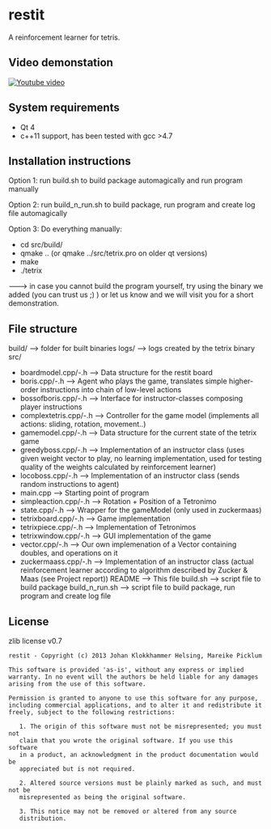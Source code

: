 restit
======

A reinforcement learner for tetris.


Video demonstation
------------------

[![Youtube video](http://img.youtube.com/vi/eblep6rzEAU/0.jpg)](http://www.youtube.com/watch?v=eblep6rzEAU)


System requirements
-------------------

* Qt 4
* c++11 support, has been tested with gcc >4.7


Installation instructions
-------------------------

Option 1:
run build.sh to build package automagically and run program manually

Option 2:
run build_n_run.sh to build package, run program and create log file automagically

Option 3:
Do everything manually:

* cd src/build/
* qmake .. (or qmake ../src/tetrix.pro on older qt versions)
* make
* ./tetrix

---> in case you cannot build the program yourself, try using the binary we added (you can trust us ;) ) or let us
know and we will visit you for a short demonstration.


File structure
--------------

build/                      --> folder for built binaries
logs/                       --> logs created by the tetrix binary
src/
  * boardmodel.cpp/-.h      --> Data structure for the restit board
  * boris.cpp/-.h           --> Agent who plays the game, translates simple higher-order instructions into chain of low-level actions
  * bossofboris.cpp/-.h     --> Interface for instructor-classes composing player instructions
  * complextetris.cpp/-.h   --> Controller for the game model (implements all actions: sliding, rotation, movement..)
  * gamemodel.cpp/-.h       --> Data structure for the current state of the tetrix game
  * greedyboss.cpp/-.h      --> Implementation of an instructor class (uses given weight vector to play, no learning implementation, used for testing quality of the weights calculated by reinforcement learner)
  * locoboss.cpp/-.h        --> Implementation of an instructor class (sends random instructions to agent)
  * main.cpp                --> Starting point of program
  * simpleaction.cpp/-.h    --> Rotation + Position of a Tetronimo
  * state.cpp/-.h           --> Wrapper for the gameModel (only used in zuckermaas)
  * tetrixboard.cpp/-.h     --> Game implementation
  * tetrixpiece.cpp/-.h     --> Implementation of Tetronimos
  * tetrixwindow.cpp/-.h    --> GUI implementation of the game
  * vector.cpp/-.h          --> Our own implemenation of a Vector containing doubles, and operations on it
  * zuckermaass.cpp/-.h     --> Implementation of an instructor class (actual reinforcement learner according to algorithm described by Zucker & Maas (see Project report))
README                      --> This file
build.sh                    --> script file to build package
build_n_run.sh              --> script file to build package, run program and create log file


License
-------

zlib license v0.7

    restit - Copyright (c) 2013 Johan Klokkhammer Helsing, Mareike Picklum

    This software is provided 'as-is', without any express or implied
    warranty. In no event will the authors be held liable for any damages
    arising from the use of this software.

    Permission is granted to anyone to use this software for any purpose,
    including commercial applications, and to alter it and redistribute it
    freely, subject to the following restrictions:

       1. The origin of this software must not be misrepresented; you must not
       claim that you wrote the original software. If you use this software
       in a product, an acknowledgment in the product documentation would be
       appreciated but is not required.

       2. Altered source versions must be plainly marked as such, and must not be
       misrepresented as being the original software.

       3. This notice may not be removed or altered from any source
       distribution.
